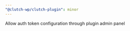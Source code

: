 ```yaml
---
"@clutch-wp/clutch-plugin": minor
---
```


Allow auth token configuration through plugin admin panel
